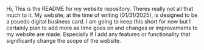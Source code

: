 Hi,
This is the README for my website repository. 
Theres really not all that much to it. My website, at the time of writing (01/31/2025), is designed to be a psuedo digital business card.
I am going to keep this short for now but I certainly plan to add more as time goes on and changes or improvements to my website are made. Especially if I add any features or functionality that significanty change the scope of the website. 
